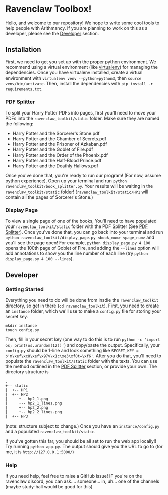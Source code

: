 # Ravenclaw Toolbox!

Hello, and welcome to our repository! We hope to write some cool tools to help people with Arithmancy. If you are planning to work on this as a developer, please see the [Developer](#developer) section.

## Installation

First, we need to get you set up with the proper python environment. We recommend using a virtual environment (like [virtualenv](https://pypi.org/project/virtualenv/)) for managing the dependencies. Once you have virtualenv installed, create a virtual environment with `virtualenv venv --python=python3`, then `source venv/bin/activate`. Then, install the dependencies with `pip install -r requirements.txt`. 

### PDF Splitter

To split your Harry Potter PDFs into pages, first you'll need to move your PDFs into the `ravenclaw_toolkit/static` folder. Make sure they are named the following:
* Harry Potter and the Sorcerer's Stone.pdf
* Harry Potter and the Chamber of Secrets.pdf
* Harry Potter and the Prisoner of Azkaban.pdf
* Harry Potter and the Goblet of Fire.pdf
* Harry Potter and the Order of the Phoenix.pdf
* Harry Potter and the Half-Blood Prince.pdf
* Harry Potter and the Deathly Hallows.pdf

Once you've done that, you're ready to run our program! (For now, assume python experience). Open up your terminal and run `python ravenclaw_toolkit/book_splitter.py`. Your results will be waiting in the `ravenclaw_toolkit/static` folder! (`ravenclaw_toolkit/static/HP1` will contain all the pages of Sorcerer's Stone.)


### Display Page

To view a single page of one of the books, You'll need to have populated your `ravenclaw_toolkit/static` folder with the PDF Splitter (See [PDF Splitter](#pdf-splitter)). Once you've done that, you can go back into your terminal and run `python ravenclaw_toolkit/display_page.py <book_num> <page_num>` and you'll see the page open! For example, `python display_page.py 4 100` opens the 100th page of Goblet of Fire, and adding the `--lines` option will add annotations to show you the line number of each line (try `python display_page.py 4 100 --lines`).


## Developer

### Getting Started 

Everything you need to do will be done from insdie the `ravenclaw_toolkit` directory, so get in there (`cd ravenclaw_toolkit`). First, you need to create an `instance` folder, which we'll use to make a `config.py` file for storing your secret key. 

```
mkdir instance 
touch config.py
```

Then, fill in your secret key (one way to do this is to run `python -c 'import os; print(os.urandom(12))'`) and copy/paste the output. Specifically, your `config.py` should be 1-line and look something like `SECRET_KEY = b'm\xef\xc8\xef\x97v\x1c\xe3\xf0t=\xf6'`. After you do that, you'll need to populate the `ravenclaw_toolkit/static` folder with the texts. You can use the method outlined in the [PDF Splitter](#pdf-splitter) section, or provide your own. The directory structure is 

```
.
+-- static
|  +-- HP1
|  +-- HP2
|     +-- hp2_1.png
|     +-- hp2_1_lines.png
|     +-- hp2_2.png
|     +-- hp2_2_lines.png
|  +-- HP3
```

(note: structure subject to change.) Once you have an `instance/config.py` and a populated `ravenclaw_toolkit/static`.

If you've gotten this far, you should be all set to run the web app locally!! Try running `python app.py`. The output should give you the URL to go to (for me, it is `http://127.0.0.1:5000/`)

### Help

If you need help, feel free to raise a GitHub issue! IF you're on the ravenclaw discord, you can ask.... someone... in, uh... one of the channels (maybe study-hall would be good for this)
